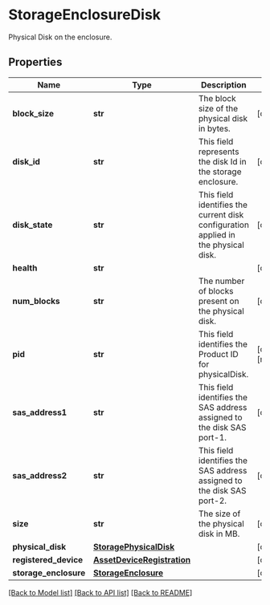 # StorageEnclosureDisk

Physical Disk on the enclosure. 
## Properties
Name | Type | Description | Notes
------------ | ------------- | ------------- | -------------
**block_size** | **str** | The block size of the physical disk in bytes.   | [optional] 
**disk_id** | **str** | This field represents the disk Id in the storage enclosure.   | [optional] 
**disk_state** | **str** | This field identifies the current disk configuration applied in the physical disk.   | [optional] 
**health** | **str** |  | [optional] 
**num_blocks** | **str** | The number of blocks present on the physical disk.   | [optional] 
**pid** | **str** | This field identifies the Product ID for physicalDisk.   | [optional] [readonly] 
**sas_address1** | **str** | This field identifies the SAS address assigned to the disk SAS port-1.   | [optional] 
**sas_address2** | **str** | This field identifies the SAS address assigned to the disk SAS port-2.   | [optional] 
**size** | **str** | The size of the physical disk in MB.    | [optional] 
**physical_disk** | [**StoragePhysicalDisk**](.md) |  | [optional] 
**registered_device** | [**AssetDeviceRegistration**](.md) |  | [optional] 
**storage_enclosure** | [**StorageEnclosure**](.md) |  | [optional] 

[[Back to Model list]](../README.md#documentation-for-models) [[Back to API list]](../README.md#documentation-for-api-endpoints) [[Back to README]](../README.md)


